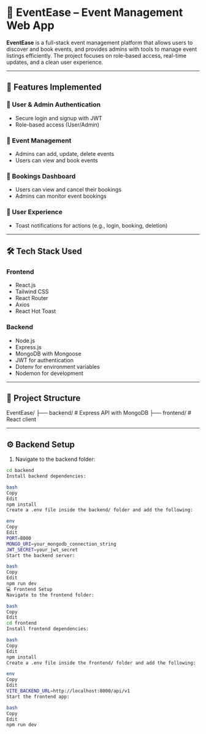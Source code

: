 # 🎉 EventEase – Event Management Web App

**EventEase** is a full-stack event management platform that allows users to discover and book events, and provides admins with tools to manage event listings efficiently. The project focuses on role-based access, real-time updates, and a clean user experience.

---

## 🚀 Features Implemented

### 👤 User & Admin Authentication
- Secure login and signup with JWT
- Role-based access (User/Admin)

### 📅 Event Management
- Admins can add, update, delete events
- Users can view and book events

### 📄 Bookings Dashboard
- Users can view and cancel their bookings
- Admins can monitor event bookings

### 🔔 User Experience
- Toast notifications for actions (e.g., login, booking, deletion)


---

## 🛠 Tech Stack Used

### Frontend
- React.js
- Tailwind CSS
- React Router
- Axios
- React Hot Toast

### Backend
- Node.js
- Express.js
- MongoDB with Mongoose
- JWT for authentication
- Dotenv for environment variables
- Nodemon for development

---

## 📂 Project Structure

EventEase/
├── backend/ # Express API with MongoDB
├── frontend/ # React client



---

## ⚙️ Backend Setup

1. Navigate to the backend folder:

```bash
cd backend
Install backend dependencies:

bash
Copy
Edit
npm install
Create a .env file inside the backend/ folder and add the following:

env
Copy
Edit
PORT=8000
MONGO_URI=your_mongodb_connection_string
JWT_SECRET=your_jwt_secret
Start the backend server:

bash
Copy
Edit
npm run dev
💻 Frontend Setup
Navigate to the frontend folder:

bash
Copy
Edit
cd frontend
Install frontend dependencies:

bash
Copy
Edit
npm install
Create a .env file inside the frontend/ folder and add the following:

env
Copy
Edit
VITE_BACKEND_URL=http://localhost:8000/api/v1
Start the frontend app:

bash
Copy
Edit
npm run dev